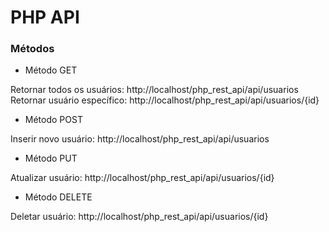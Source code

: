 # PHP API

### Métodos

* Método GET

Retornar todos os usuários: http://localhost/php_rest_api/api/usuarios
Retornar usuário específico: http://localhost/php_rest_api/api/usuarios/{id}

* Método POST

Inserir novo usuário: http://localhost/php_rest_api/api/usuarios

* Método PUT

Atualizar usuário: http://localhost/php_rest_api/api/usuarios/{id}

* Método DELETE

Deletar usuário: http://localhost/php_rest_api/api/usuarios/{id}
